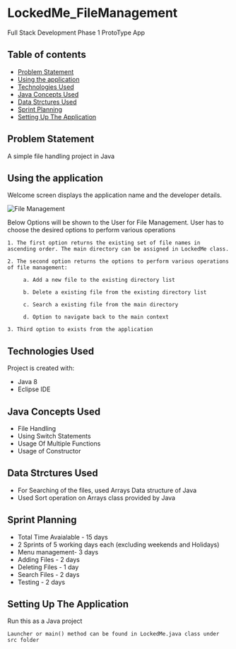 # LockedMe_FileManagement
Full Stack Development Phase 1 ProtoType App

## Table of contents
* [Problem Statement](#problem-statement)
* [Using the application](#using-the-application)
* [Technologies Used](#technologies-used)
* [Java Concepts Used](#java-concepts-used)
* [Data Strctures Used](#data-structures-used)
* [Sprint Planning](#sprint-planning)
* [Setting Up The Application](#setting-up-the-application)

## Problem Statement
A simple file handling project in Java

## Using the application
Welcome screen displays the application name and the developer details.

![File Management](https://user-images.githubusercontent.com/108759836/188268268-4801fd2a-928d-426b-a117-805bbbe453f5.jpeg)


Below Options will be shown to the User for File Management. User has to choose the desired options to perform various operations

    1. The first option returns the existing set of file names in ascending order. The main directory can be assigned in LockedMe class.

    2. The second option returns the options to perform various operations of file management:
    
         a. Add a new file to the existing directory list

         b. Delete a existing file from the existing directory list

         c. Search a existing file from the main directory

         d. Option to navigate back to the main context

    3. Third option to exists from the application
	
## Technologies Used
Project is created with:
* Java 8
* Eclipse IDE

## Java Concepts Used
* File Handling
* Using Switch Statements
* Usage Of Multiple Functions
* Usage of Constructor

## Data Strctures Used
* For Searching of the files, used Arrays Data structure of Java
* Used Sort operation on Arrays class provided by Java
	
## Sprint Planning
* Total Time Avaialable - 15 days
* 2 Sprints of 5 working days each (excluding weekends and Holidays)
* Menu management- 3 days 
* Adding Files - 2 days
* Deleting Files - 1 day
* Search Files - 2 days 
* Testing - 2 days 
 
## Setting Up The Application
Run this as a Java project

```
Launcher or main() method can be found in LockedMe.java class under src folder
```
